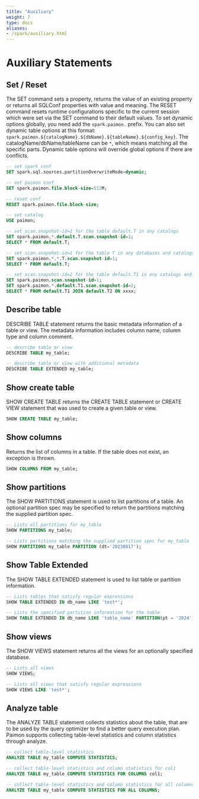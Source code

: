 ```yaml
---
title: "Auxiliary"
weight: 7
type: docs
aliases:
- /spark/auxiliary.html
---
```

<!--
Licensed to the Apache Software Foundation (ASF) under one
or more contributor license agreements.  See the NOTICE file
distributed with this work for additional information
regarding copyright ownership.  The ASF licenses this file
to you under the Apache License, Version 2.0 (the
"License"); you may not use this file except in compliance
with the License.  You may obtain a copy of the License at

  http://www.apache.org/licenses/LICENSE-2.0

Unless required by applicable law or agreed to in writing,
software distributed under the License is distributed on an
"AS IS" BASIS, WITHOUT WARRANTIES OR CONDITIONS OF ANY
KIND, either express or implied.  See the License for the
specific language governing permissions and limitations
under the License.
-->

# Auxiliary Statements

## Set / Reset
The SET command sets a property, returns the value of an existing property or returns all SQLConf properties with value and meaning.
The RESET command resets runtime configurations specific to the current session which were set via the SET command to their default values.
To set dynamic options globally, you need add the `spark.paimon.` prefix. You can also set dynamic table options at this format: 
`spark.paimon.${catalogName}.${dbName}.${tableName}.${config_key}`. The catalogName/dbName/tableName can be `*`, which means matching all 
the specific parts. Dynamic table options will override global options if there are conflicts.

```sql
-- set spark conf
SET spark.sql.sources.partitionOverwriteMode=dynamic;

-- set paimon conf
SET spark.paimon.file.block-size=512M;

-- reset conf
RESET spark.paimon.file.block-size;

-- set catalog
USE paimon;

-- set scan.snapshot-id=1 for the table default.T in any catalogs
SET spark.paimon.*.default.T.scan.snapshot-id=1;
SELECT * FROM default.T;

-- set scan.snapshot-id=1 for the table T in any databases and catalogs
SET spark.paimon.*.*.T.scan.snapshot-id=1;
SELECT * FROM default.T;

-- set scan.snapshot-id=2 for the table default.T1 in any catalogs and scan.snapshot-id=1 on other tables
SET spark.paimon.scan.snapshot-id=1;
SET spark.paimon.*.default.T1.scan.snapshot-id=2;
SELECT * FROM default.T1 JOIN default.T2 ON xxxx;
```

## Describe table
DESCRIBE TABLE statement returns the basic metadata information of a table or view. The metadata information includes column name, column type and column comment.

```sql
-- describe table or view
DESCRIBE TABLE my_table;

-- describe table or view with additional metadata
DESCRIBE TABLE EXTENDED my_table;
```

## Show create table
SHOW CREATE TABLE returns the CREATE TABLE statement or CREATE VIEW statement that was used to create a given table or view.

```sql
SHOW CREATE TABLE my_table;
```

## Show columns
Returns the list of columns in a table. If the table does not exist, an exception is thrown.

```sql
SHOW COLUMNS FROM my_table;
```

## Show partitions
The SHOW PARTITIONS statement is used to list partitions of a table. An optional partition spec may be specified to return the partitions matching the supplied partition spec.

```sql
-- Lists all partitions for my_table
SHOW PARTITIONS my_table;

-- Lists partitions matching the supplied partition spec for my_table
SHOW PARTITIONS my_table PARTITION (dt='20230817');
```

## Show Table Extended
The SHOW TABLE EXTENDED statement is used to list table or partition information.

```sql
-- Lists tables that satisfy regular expressions
SHOW TABLE EXTENDED IN db_name LIKE 'test*';

-- Lists the specified partition information for the table
SHOW TABLE EXTENDED IN db_name LIKE 'table_name' PARTITION(pt = '2024');
```

## Show views
The SHOW VIEWS statement returns all the views for an optionally specified database.

```sql
-- Lists all views
SHOW VIEWS;

-- Lists all views that satisfy regular expressions
SHOW VIEWS LIKE 'test*';
```

## Analyze table

The ANALYZE TABLE statement collects statistics about the table, that are to be used by the query optimizer to find a better query execution plan.
Paimon supports collecting table-level statistics and column statistics through analyze.

```sql
-- collect table-level statistics
ANALYZE TABLE my_table COMPUTE STATISTICS;

-- collect table-level statistics and column statistics for col1
ANALYZE TABLE my_table COMPUTE STATISTICS FOR COLUMNS col1;

-- collect table-level statistics and column statistics for all columns
ANALYZE TABLE my_table COMPUTE STATISTICS FOR ALL COLUMNS;
```

